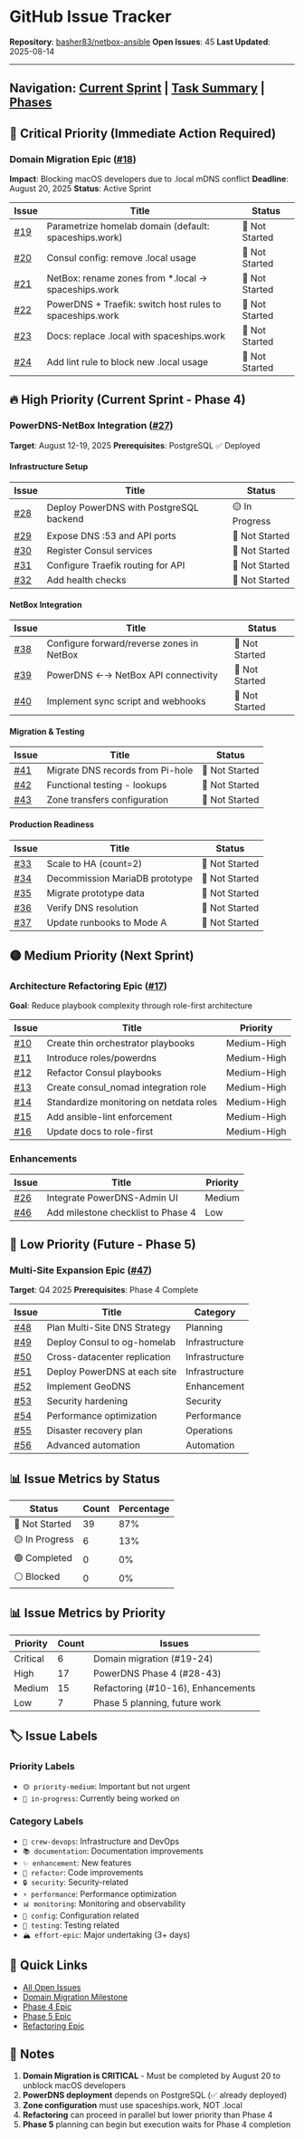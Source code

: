 # GitHub Issue Tracker

**Repository**: [basher83/netbox-ansible](https://github.com/basher83/netbox-ansible)
**Open Issues**: 45
**Last Updated**: 2025-08-14

---

## Navigation: [Current Sprint](./current-sprint.md) | [Task Summary](./task-summary.md) | [Phases](./phases/)

## 🚨 Critical Priority (Immediate Action Required)

### Domain Migration Epic ([#18](https://github.com/basher83/netbox-ansible/issues/18))
**Impact**: Blocking macOS developers due to .local mDNS conflict
**Deadline**: August 20, 2025
**Status**: Active Sprint

| Issue | Title | Status |
|-------|-------|--------|
| [#19](https://github.com/basher83/netbox-ansible/issues/19) | Parametrize homelab domain (default: spaceships.work) | 🔴 Not Started |
| [#20](https://github.com/basher83/netbox-ansible/issues/20) | Consul config: remove .local usage | 🔴 Not Started |
| [#21](https://github.com/basher83/netbox-ansible/issues/21) | NetBox: rename zones from *.local → spaceships.work | 🔴 Not Started |
| [#22](https://github.com/basher83/netbox-ansible/issues/22) | PowerDNS + Traefik: switch host rules to spaceships.work | 🔴 Not Started |
| [#23](https://github.com/basher83/netbox-ansible/issues/23) | Docs: replace .local with spaceships.work | 🔴 Not Started |
| [#24](https://github.com/basher83/netbox-ansible/issues/24) | Add lint rule to block new .local usage | 🔴 Not Started |

## 🔥 High Priority (Current Sprint - Phase 4)

### PowerDNS-NetBox Integration ([#27](https://github.com/basher83/netbox-ansible/issues/27))
**Target**: August 12-19, 2025
**Prerequisites**: PostgreSQL ✅ Deployed

#### Infrastructure Setup
| Issue | Title | Status |
|-------|-------|--------|
| [#28](https://github.com/basher83/netbox-ansible/issues/28) | Deploy PowerDNS with PostgreSQL backend | 🟡 In Progress |
| [#29](https://github.com/basher83/netbox-ansible/issues/29) | Expose DNS :53 and API ports | 🔴 Not Started |
| [#30](https://github.com/basher83/netbox-ansible/issues/30) | Register Consul services | 🔴 Not Started |
| [#31](https://github.com/basher83/netbox-ansible/issues/31) | Configure Traefik routing for API | 🔴 Not Started |
| [#32](https://github.com/basher83/netbox-ansible/issues/32) | Add health checks | 🔴 Not Started |

#### NetBox Integration
| Issue | Title | Status |
|-------|-------|--------|
| [#38](https://github.com/basher83/netbox-ansible/issues/38) | Configure forward/reverse zones in NetBox | 🔴 Not Started |
| [#39](https://github.com/basher83/netbox-ansible/issues/39) | PowerDNS ←→ NetBox API connectivity | 🔴 Not Started |
| [#40](https://github.com/basher83/netbox-ansible/issues/40) | Implement sync script and webhooks | 🔴 Not Started |

#### Migration & Testing
| Issue | Title | Status |
|-------|-------|--------|
| [#41](https://github.com/basher83/netbox-ansible/issues/41) | Migrate DNS records from Pi-hole | 🔴 Not Started |
| [#42](https://github.com/basher83/netbox-ansible/issues/42) | Functional testing - lookups | 🔴 Not Started |
| [#43](https://github.com/basher83/netbox-ansible/issues/43) | Zone transfers configuration | 🔴 Not Started |

#### Production Readiness
| Issue | Title | Status |
|-------|-------|--------|
| [#33](https://github.com/basher83/netbox-ansible/issues/33) | Scale to HA (count=2) | 🔴 Not Started |
| [#34](https://github.com/basher83/netbox-ansible/issues/34) | Decommission MariaDB prototype | 🔴 Not Started |
| [#35](https://github.com/basher83/netbox-ansible/issues/35) | Migrate prototype data | 🔴 Not Started |
| [#36](https://github.com/basher83/netbox-ansible/issues/36) | Verify DNS resolution | 🔴 Not Started |
| [#37](https://github.com/basher83/netbox-ansible/issues/37) | Update runbooks to Mode A | 🔴 Not Started |

## 🟡 Medium Priority (Next Sprint)

### Architecture Refactoring Epic ([#17](https://github.com/basher83/netbox-ansible/issues/17))
**Goal**: Reduce playbook complexity through role-first architecture

| Issue | Title | Priority |
|-------|-------|----------|
| [#10](https://github.com/basher83/netbox-ansible/issues/10) | Create thin orchestrator playbooks | Medium-High |
| [#11](https://github.com/basher83/netbox-ansible/issues/11) | Introduce roles/powerdns | Medium-High |
| [#12](https://github.com/basher83/netbox-ansible/issues/12) | Refactor Consul playbooks | Medium-High |
| [#13](https://github.com/basher83/netbox-ansible/issues/13) | Create consul_nomad integration role | Medium-High |
| [#14](https://github.com/basher83/netbox-ansible/issues/14) | Standardize monitoring on netdata roles | Medium-High |
| [#15](https://github.com/basher83/netbox-ansible/issues/15) | Add ansible-lint enforcement | Medium-High |
| [#16](https://github.com/basher83/netbox-ansible/issues/16) | Update docs to role-first | Medium-High |

### Enhancements
| Issue | Title | Priority |
|-------|-------|----------|
| [#26](https://github.com/basher83/netbox-ansible/issues/26) | Integrate PowerDNS-Admin UI | Medium |
| [#46](https://github.com/basher83/netbox-ansible/issues/46) | Add milestone checklist to Phase 4 | Low |

## 🔵 Low Priority (Future - Phase 5)

### Multi-Site Expansion Epic ([#47](https://github.com/basher83/netbox-ansible/issues/47))
**Target**: Q4 2025
**Prerequisites**: Phase 4 Complete

| Issue | Title | Category |
|-------|-------|----------|
| [#48](https://github.com/basher83/netbox-ansible/issues/48) | Plan Multi-Site DNS Strategy | Planning |
| [#49](https://github.com/basher83/netbox-ansible/issues/49) | Deploy Consul to og-homelab | Infrastructure |
| [#50](https://github.com/basher83/netbox-ansible/issues/50) | Cross-datacenter replication | Infrastructure |
| [#51](https://github.com/basher83/netbox-ansible/issues/51) | Deploy PowerDNS at each site | Infrastructure |
| [#52](https://github.com/basher83/netbox-ansible/issues/52) | Implement GeoDNS | Enhancement |
| [#53](https://github.com/basher83/netbox-ansible/issues/53) | Security hardening | Security |
| [#54](https://github.com/basher83/netbox-ansible/issues/54) | Performance optimization | Performance |
| [#55](https://github.com/basher83/netbox-ansible/issues/55) | Disaster recovery plan | Operations |
| [#56](https://github.com/basher83/netbox-ansible/issues/56) | Advanced automation | Automation |

## 📊 Issue Metrics by Status

| Status | Count | Percentage |
|--------|-------|------------|
| 🔴 Not Started | 39 | 87% |
| 🟡 In Progress | 6 | 13% |
| 🟢 Completed | 0 | 0% |
| ⚪ Blocked | 0 | 0% |

## 📊 Issue Metrics by Priority

| Priority | Count | Issues |
|----------|-------|--------|
| Critical | 6 | Domain migration (#19-24) |
| High | 17 | PowerDNS Phase 4 (#28-43) |
| Medium | 15 | Refactoring (#10-16), Enhancements |
| Low | 7 | Phase 5 planning, future work |

## 🏷️ Issue Labels

### Priority Labels
- `🟡 priority-medium`: Important but not urgent
- `🚧 in-progress`: Currently being worked on

### Category Labels
- `🔧 crew-devops`: Infrastructure and DevOps
- `📚 documentation`: Documentation improvements
- `✨ enhancement`: New features
- `🧹 refactor`: Code improvements
- `🔒 security`: Security-related
- `⚡ performance`: Performance optimization
- `📊 monitoring`: Monitoring and observability
- `🔧 config`: Configuration related
- `🧪 testing`: Testing related
- `🏔️ effort-epic`: Major undertaking (3+ days)

## 🔗 Quick Links

- [All Open Issues](https://github.com/basher83/netbox-ansible/issues)
- [Domain Migration Milestone](https://github.com/basher83/netbox-ansible/milestone/2)
- [Phase 4 Epic](https://github.com/basher83/netbox-ansible/issues/27)
- [Phase 5 Epic](https://github.com/basher83/netbox-ansible/issues/47)
- [Refactoring Epic](https://github.com/basher83/netbox-ansible/issues/17)

## 📝 Notes

1. **Domain Migration is CRITICAL** - Must be completed by August 20 to unblock macOS developers
2. **PowerDNS deployment** depends on PostgreSQL (✅ already deployed)
3. **Zone configuration** must use spaceships.work, NOT .local
4. **Refactoring** can proceed in parallel but lower priority than Phase 4
5. **Phase 5** planning can begin but execution waits for Phase 4 completion